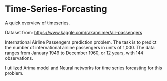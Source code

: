 # Time-Series-Forcasting


A quick overview of timeseries. 

Dataset from: https://www.kaggle.com/rakannimer/air-passengers

International Airline Passengers prediction problem.
The task is to predict the number of international airline passengers in units of 1,000. 
The data ranges from January 1949 to December 1960, or 12 years, with 144 observations.

I utilized Arima model and Neural networks for time series forcasting for this problem.

